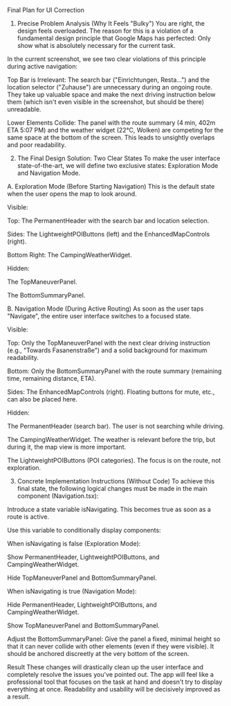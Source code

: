 Final Plan for UI Correction
1. Precise Problem Analysis (Why It Feels "Bulky")
You are right, the design feels overloaded. The reason for this is a violation of a fundamental design principle that Google Maps has perfected: Only show what is absolutely necessary for the current task.

In the current screenshot, we see two clear violations of this principle during active navigation:

Top Bar is Irrelevant: The search bar ("Einrichtungen, Resta...") and the location selector ("Zuhause") are unnecessary during an ongoing route. They take up valuable space and make the next driving instruction below them (which isn't even visible in the screenshot, but should be there) unreadable.

Lower Elements Collide: The panel with the route summary (4 min, 402m ETA 5:07 PM) and the weather widget (22°C, Wolken) are competing for the same space at the bottom of the screen. This leads to unsightly overlaps and poor readability.

2. The Final Design Solution: Two Clear States
To make the user interface state-of-the-art, we will define two exclusive states: Exploration Mode and Navigation Mode.

A. Exploration Mode (Before Starting Navigation)
This is the default state when the user opens the map to look around.

Visible:

Top: The PermanentHeader with the search bar and location selection.

Sides: The LightweightPOIButtons (left) and the EnhancedMapControls (right).

Bottom Right: The CampingWeatherWidget.

Hidden:

The TopManeuverPanel.

The BottomSummaryPanel.

B. Navigation Mode (During Active Routing)
As soon as the user taps "Navigate", the entire user interface switches to a focused state.

Visible:

Top: Only the TopManeuverPanel with the next clear driving instruction (e.g., "Towards Fasanenstraße") and a solid background for maximum readability.

Bottom: Only the BottomSummaryPanel with the route summary (remaining time, remaining distance, ETA).

Sides: The EnhancedMapControls (right). Floating buttons for mute, etc., can also be placed here.

Hidden:

The PermanentHeader (search bar). The user is not searching while driving.

The CampingWeatherWidget. The weather is relevant before the trip, but during it, the map view is more important.

The LightweightPOIButtons (POI categories). The focus is on the route, not exploration.

3. Concrete Implementation Instructions (Without Code)
To achieve this final state, the following logical changes must be made in the main component (Navigation.tsx):

Introduce a state variable isNavigating. This becomes true as soon as a route is active.

Use this variable to conditionally display components:

When isNavigating is false (Exploration Mode):

Show PermanentHeader, LightweightPOIButtons, and CampingWeatherWidget.

Hide TopManeuverPanel and BottomSummaryPanel.

When isNavigating is true (Navigation Mode):

Hide PermanentHeader, LightweightPOIButtons, and CampingWeatherWidget.

Show TopManeuverPanel and BottomSummaryPanel.

Adjust the BottomSummaryPanel: Give the panel a fixed, minimal height so that it can never collide with other elements (even if they were visible). It should be anchored discreetly at the very bottom of the screen.

Result
These changes will drastically clean up the user interface and completely resolve the issues you've pointed out. The app will feel like a professional tool that focuses on the task at hand and doesn't try to display everything at once. Readability and usability will be decisively improved as a result.